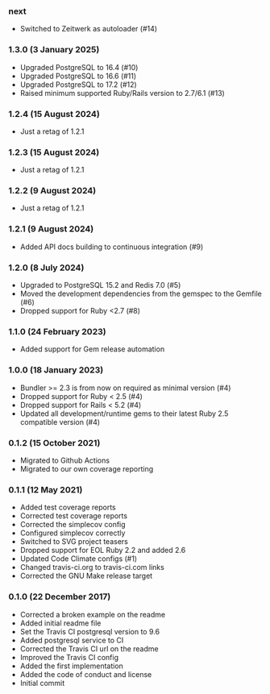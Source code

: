 ### next

* Switched to Zeitwerk as autoloader (#14)

### 1.3.0 (3 January 2025)

* Upgraded PostgreSQL to 16.4 (#10)
* Upgraded PostgreSQL to 16.6 (#11)
* Upgraded PostgreSQL to 17.2 (#12)
* Raised minimum supported Ruby/Rails version to 2.7/6.1 (#13)

### 1.2.4 (15 August 2024)

* Just a retag of 1.2.1

### 1.2.3 (15 August 2024)

* Just a retag of 1.2.1

### 1.2.2 (9 August 2024)

* Just a retag of 1.2.1

### 1.2.1 (9 August 2024)

* Added API docs building to continuous integration (#9)

### 1.2.0 (8 July 2024)

* Upgraded to PostgreSQL 15.2 and Redis 7.0 (#5)
* Moved the development dependencies from the gemspec to the Gemfile (#6)
* Dropped support for Ruby <2.7 (#8)

### 1.1.0 (24 February 2023)

* Added support for Gem release automation

### 1.0.0 (18 January 2023)

* Bundler >= 2.3 is from now on required as minimal version (#4)
* Dropped support for Ruby < 2.5 (#4)
* Dropped support for Rails < 5.2 (#4)
* Updated all development/runtime gems to their latest
  Ruby 2.5 compatible version (#4)

### 0.1.2 (15 October 2021)

* Migrated to Github Actions
* Migrated to our own coverage reporting

### 0.1.1 (12 May 2021)

* Added test coverage reports
* Corrected test coverage reports
* Corrected the simplecov config
* Configured simplecov correctly
* Switched to SVG project teasers
* Dropped support for EOL Ruby 2.2 and added 2.6
* Updated Code Climate configs (#1)
* Changed travis-ci.org to travis-ci.com links
* Corrected the GNU Make release target

### 0.1.0 (22 December 2017)

* Corrected a broken example on the readme
* Added initial readme file
* Set the Travis CI postgresql version to 9.6
* Added postgresql service to CI
* Corrected the Travis CI url on the readme
* Improved the Travis CI config
* Added the first implementation
* Added the code of conduct and license
* Initial commit

